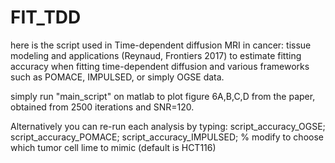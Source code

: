 # FIT_TDD
here is the script used in Time-dependent diffusion MRI in cancer: tissue modeling and applications (Reynaud, Frontiers 2017) to estimate fitting accuracy when fitting time-dependent diffusion and various frameworks such as POMACE, IMPULSED, or simply OGSE data.

simply run "main_script" on matlab to plot figure 6A,B,C,D from the paper, obtained from 2500 iterations and SNR=120.

Alternatively you can re-run each analysis by typing:
script_accuracy_OGSE;
script_accuracy_POMACE;
script_accuracy_IMPULSED; % modify to choose which tumor cell lime to mimic (default is HCT116)
